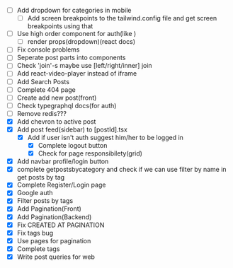 
- [ ] Add dropdown for categories in mobile
    - [ ] Add screen breakpoints to the tailwind.config file and get screen breakpoints using that
- [ ] Use high order component for auth(like <Protected/>)
    - [ ] render props(dropdown)(react docs)
- [ ] Fix console problems
- [ ] Seperate post parts into components
- [ ] Check 'join'-s maybe use [left/right/inner] join
- [ ] Add react-video-player instead of iframe
- [ ] Add Search Posts
- [ ] Complete 404 page
- [ ] Create add new post(front)
- [ ] Check typegraphql docs(for auth)
- [ ] Remove redis???
- [x] Add chevron to active post
- [x] Add post feed(sidebar) to [postId].tsx
    - [x] Add if user isn't auth suggest him/her to be logged in
        - [x] Complete logout button 
        - [x] Check for page responsibilety(grid)    
- [x] Add navbar profile/login button
- [x] complete getpostsbycategory and check if we can use filter by name in get posts by tag
- [x] Complete Register/Login page
- [x] Google auth
- [x] Filter posts by tags
- [x] Add Pagination(Front)
- [x] Add Pagination(Backend)
- [x] Fix CREATED AT PAGINATION
- [x] Fix tags bug
- [x] Use pages for pagination
- [x] Complete tags
- [x] Write post queries for web
